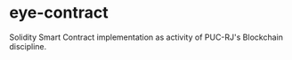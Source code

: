 # eye-contract
Solidity Smart Contract implementation as activity of PUC-RJ's Blockchain  discipline.

